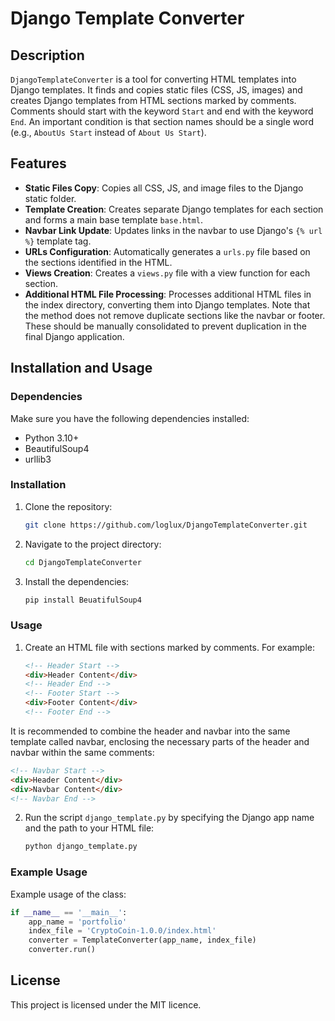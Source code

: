 # Django Template Converter

## Description

`DjangoTemplateConverter` is a tool for converting HTML templates into Django templates. It finds and copies static files (CSS, JS, images) and creates Django templates from HTML sections marked by comments. Comments should start with the keyword `Start` and end with the keyword `End`. An important condition is that section names should be a single word (e.g., `AboutUs Start` instead of `About Us Start`).

## Features

- **Static Files Copy**: Copies all CSS, JS, and image files to the Django static folder.
- **Template Creation**: Creates separate Django templates for each section and forms a main base template `base.html`.
- **Navbar Link Update**: Updates links in the navbar to use Django's `{% url %}` template tag.
- **URLs Configuration**: Automatically generates a `urls.py` file based on the sections identified in the HTML.
- **Views Creation**: Creates a `views.py` file with a view function for each section.
- **Additional HTML File Processing**: Processes additional HTML files in the index directory, converting them into Django templates. Note that the method does not remove duplicate sections like the navbar or footer. These should be manually consolidated to prevent duplication in the final Django application.

## Installation and Usage

### Dependencies

Make sure you have the following dependencies installed:
- Python 3.10+
- BeautifulSoup4
- urllib3

### Installation

1. Clone the repository:

   ```sh
   git clone https://github.com/loglux/DjangoTemplateConverter.git
   ```

2. Navigate to the project directory:

   ```sh
   cd DjangoTemplateConverter
   ```

3. Install the dependencies:

   ```sh
   pip install BeuatifulSoup4
   ```

### Usage

1. Create an HTML file with sections marked by comments. For example:
   ```html
   <!-- Header Start -->
   <div>Header Content</div>
   <!-- Header End -->
   <!-- Footer Start -->
   <div>Footer Content</div>
   <!-- Footer End -->
   ```
It is recommended to combine the header and navbar into the same template called navbar, enclosing the necessary parts of the header and navbar within the same comments:
```html
<!-- Navbar Start -->
<div>Header Content</div>
<div>Navbar Content</div>
<!-- Navbar End -->
```

2. Run the script `django_template.py` by specifying the Django app name and the path to your HTML file:
   ```sh
   python django_template.py
   ```

### Example Usage

Example usage of the class:
```python
if __name__ == '__main__':
    app_name = 'portfolio'
    index_file = 'CryptoCoin-1.0.0/index.html'
    converter = TemplateConverter(app_name, index_file)
    converter.run()
```

## License

This project is licensed under the MIT licence.